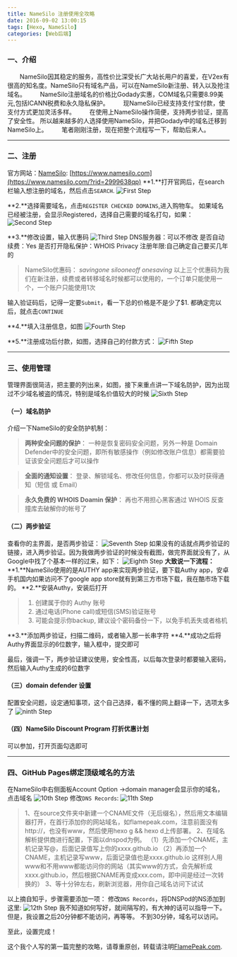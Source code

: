 ```yaml
---
title: NameSilo 注册使用全攻略
date: 2016-09-02 13:00:15
tags: [Hexo, NameSilo]
categories: [Web后端]
---
```


### 一、介绍
　　NameSilo因其稳定的服务，高性价比深受长广大站长用户的喜爱，在V2ex有很高的知名度。NameSilo只有域名产品，可以在NameSilo新注册、转入以及抢注域名。
　　NameSilo注册域名的价格比Godady实惠，COM域名只需要8.99美元,包括ICANN税费和永久隐私保护。
　　现NameSilo已经支持支付宝付款，使支付方式更加灵活多样。
　　在使用上NameSilo操作简便，支持两步验证，提高了安全性。
所以越来越多的人选择使用NameSilo，并把Godady中的域名迁移到NameSilo上。
　　笔者刚刚注册，现在把整个流程写一下，帮助后来人。

---

### 二、注册
官方网站：[NameSilo](https://www.namesilo.com/?rid=2999638qp): [https://www.namesilo.com](https://www.namesilo.com/?rid=2999638qp)
**1.**打开官网后，在search栏输入想注册的域名，然后点击`SEARCH`.
![First Step](/sourcepictures/20160902/1_search.jpg)

**2.**选择需要域名，点击`REGISTER CHECKED DOMAINS`,进入购物车。
如果域名已经被注册，会显示Registered，选择自己需要的域名打勾，如果：
![Second Step](/sourcepictures/20160902/2_search_result.jpg)

**3.**修改设置，输入优惠码
![Third Step](/sourcepictures/20160902/3_cart_content.jpg)
DNS服务器：可以不修改
是否自动续费：Yes
是否打开隐私保护：WHOIS Privacy
注册年限:自己确定自己要买几年的
> NameSilo优惠码：
> *savingone*
> *silooneoff*
> *onesaving*
> 以上三个优惠码为我们在新注册，续费或者转移域名时候都可以使用的，一个订单只能使用一个，一个账户只能使用1次

输入验证码后，记得一定要`Submit`，看一下总的价格是不是少了$1.
都确定完以后，就点击`CONTINUE`

**4.**填入注册信息，如图
![Fourth Step](/sourcepictures/20160902/4_user_register.jpg)

**5.**注册成功后付款，如图，选择自己的付款方式：
![Fifth Step](/sourcepictures/20160902/5_payment_ways.png)

---

### 三、使用管理
管理界面很简洁，把主要的列出来，如图，接下来重点讲一下域名防护，因为出现过不少域名被盗的情况，特别是域名价值较大的时候
![Sixth Step](/sourcepictures/20160902/6_manager_panel.jpg)

#### （一）域名防护
介绍一下NameSilo的安全防护机制：
> **两种安全问题的保护**：
> 一种是恢复密码安全问题，另外一种是 Domain Defender中的安全问题，即所有敏感操作（例如修改账户信息）都需要验证该安全问题后才可以操作

> **全面的通知设置**：
> 登录、解锁域名、修改任何信息，你都可以及时获得通知（短信 或 Email）

> **永久免费的 WHOIS Doamin 保护**：
> 再也不用担心黑客通过 WHOIS 反查撞库去破解你的帐号了

#### （二）两步验证
查看你的主界面，是否两步验证：
![Seventh Step](/sourcepictures/20160902/7_security_condition.png)
如果没有的话就点两步验证的链接，进入两步验证。因为我做两步验证的时候没有截图，做完界面就没有了，从Google中找了个基本一样的过来，如下：
![Eighth Step](/sourcepictures/20160902/8_2factor_auth.png)
**大致说一下流程：**
**1.**NameSilo使用的是AUTHY app来实现两步验证，要下载Authy app，安卓手机国内如果访问不了google app store就有到第三方市场下载，我在酷市场下载的。
**2.**安装Authy，安装后打开
> 1. 创建属于你的 Authy 账号
> 2. 通过电话(Phone call)或短信(SMS)验证账号
> 3. 可能会提示你backup, 建议设个密码备份一下，以免手机丢失或者格机

**3.**添加两步验证，扫描二维码，或者输入那一长串字符
**4.**成功之后将Authy界面显示的6位数字，输入框中，提交即可

最后，强调一下，两步验证建议使用，安全性高，以后每次登录时都要输入密码，然后输入Authy生成的6位数字


#### （三）domain defender 设置
配置安全问题，设定通知事项，这个自己选择，看不懂的网上翻译一下，选项太多了
![ninth Step](/sourcepictures/20160902/9_defender_config.jpg)

#### （四）NameSilo Discount Program 打折优惠计划
可以参加，打开页面勾选即可

---

### 四、GitHub Pages绑定顶级域名的方法
在NameSilo中右侧面板Account Option ->domain manager会显示你的域名，点击域名
![10th Step](/sourcepictures/20160902/10_domain_console.jpg)
修改`DNS Records`:
![11th Step](/sourcepictures/20160902/11_dns_records.jpg)

> 1、在source文件夹中新建一个CNAME文件（无后缀名），然后用文本编辑器打开，在首行添加你的网站域名，如flamepeak.com，注意前面没有http://，也没有www，然后使用hexo g && hexo d上传部署。
> 2、在域名解析提供商进行配置，下面以dnspod为例。
（1）先添加一个CNAME，主机记录写@，后面记录值写上你的xxxx.github.io
（2）再添加一个CNAME，主机记录写www，后面记录值也是xxxx.github.io
这样别人用www和不用www都能访问你的网站（其实www的方式，会先解析成xxxx.github.io，然后根据CNAME再变成xxx.com，即中间是经过一次转换的）
> 3、等十分钟左右，刷新浏览器，用你自己域名访问下试试

以上摘自知乎，步骤需要添加一项：
修改`DNS Records`，将DNSPod的NS添加到这里:
![12th Step](/sourcepictures/20160902/12_nameserver_entry.jpg)
我不知道如何写好，就间隔写的，有大神的话可以指导一下。
但是，我设置之后20分钟都不能访问，再等等。
不到30分钟，域名可以访问。

至此，设置完成！

这个我个人写的第一篇完整的攻略，请尊重原创，转载请注明[FlamePeak.com](FlamePeak.com).
